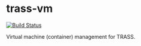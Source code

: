trass-vm
========

[![Build Status](https://travis-ci.org/fizruk/trass-vm.svg?branch=master)](https://travis-ci.org/fizruk/trass-vm)

Virtual machine (container) management for TRASS.
